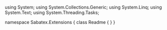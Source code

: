 ﻿using System;
using System.Collections.Generic;
using System.Linq;
using System.Text;
using System.Threading.Tasks;

namespace Sabatex.Extensions
{
    class Readme
    {
    }
}
